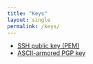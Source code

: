 ```yaml
---
title: "Keys"
layout: single
permalink: /keys/
---
```


- [SSH public key (PEM)](assets/id_rsa.pub)
- [ASCII-armored PGP key](assets/turnrye.asc)